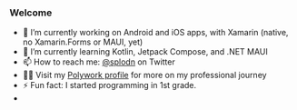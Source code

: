 ### Welcome 

- 🔭 I’m currently working on Android and iOS apps, with Xamarin (native, no Xamarin.Forms or MAUI, yet)
- 🌱 I’m currently learning Kotlin, Jetpack Compose, and .NET MAUI
- 📫 How to reach me: [@splodn](https://twitter.com/splodn) on Twitter
- 👨‍💼 Visit my [Polywork profile](https://www.polywork.com/fam) for more on my professional journey
- ⚡ Fun fact: I started programming in 1st grade.
- 
